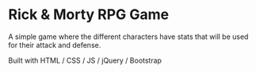 # Rick & Morty RPG Game

A simple game where the different characters have stats that will be used for their attack and defense.

Built with HTML / CSS / JS / jQuery / Bootstrap
